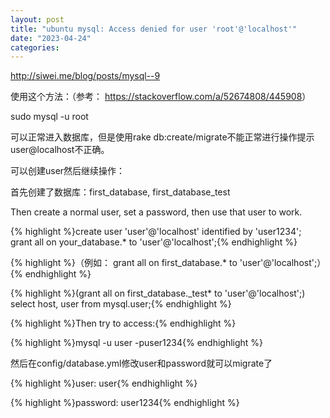 ```yaml
---
layout: post
title: "ubuntu mysql: Access denied for user 'root'@'localhost'"
date: "2023-04-24"
categories: 
---
```

<p><a href="http://siwei.me/blog/posts/mysql--9">http://siwei.me/blog/posts/mysql--9</a></p>

<p>使用这个方法：（参考： <a href="https://stackoverflow.com/a/52674808/445908">https://stackoverflow.com/a/52674808/445908</a>）</p>

<p>sudo mysql -u root</p>

<p>可以正常进入数据库，但是使用rake db:create/migrate不能正常进行操作提示user@localhost不正确。</p>

<p>可以创建user然后继续操作：</p>

<p>首先创建了数据库：first_database, first_database_test</p>

<p>Then create a normal user, set a password, then use that user to work.</p>

<p>{% highlight %}create user &#39;user&#39;@&#39;localhost&#39; identified by &#39;user1234&#39;;<br />
grant all on your_database.* to &#39;user&#39;@&#39;localhost&#39;;{% endhighlight %}</p>

<p>{% highlight %}（例如： grant all on first_database.* to &#39;user&#39;@&#39;localhost&#39;;）{% endhighlight %}</p>

<p>{% highlight %}(grant all on first_database._test* to &#39;user&#39;@&#39;localhost&#39;;)<br />
select host, user from mysql.user;{% endhighlight %}</p>

<p>{% highlight %}Then try to access:{% endhighlight %}</p>

<p>{% highlight %}mysql -u user -puser1234{% endhighlight %}</p>

<p>然后在config/database.yml修改user和password就可以migrate了</p>

<p>{% highlight %}user: user{% endhighlight %}</p>

<p>{% highlight %}password: user1234{% endhighlight %}</p>

<p>&nbsp;</p>

